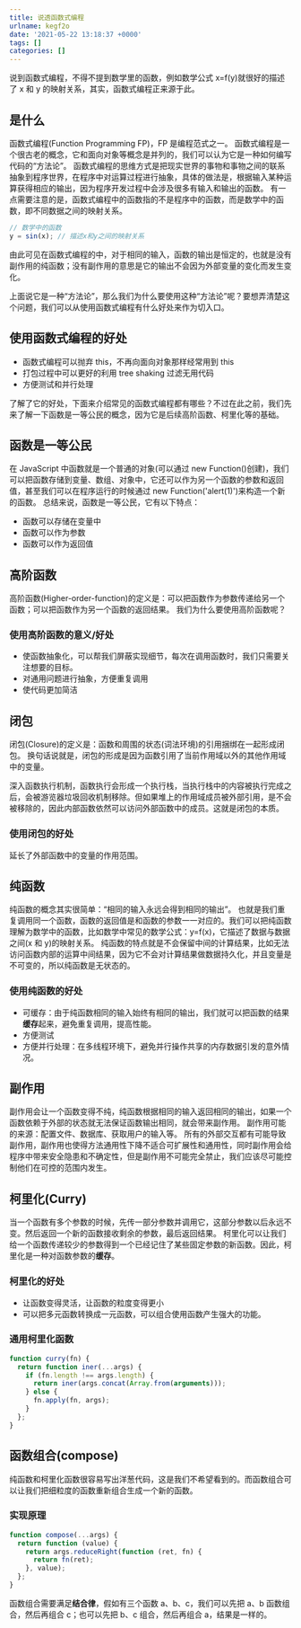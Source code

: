 ```yaml
---
title: 说透函数式编程
urlname: kegf2o
date: '2021-05-22 13:18:37 +0000'
tags: []
categories: []
---
```


说到函数式编程，不得不提到数学里的函数，例如数学公式 x=f(y)就很好的描述了 x 和 y 的映射关系，其实，函数式编程正来源于此。

## 是什么

函数式编程(Function Programming FP)，FP 是编程范式之一。
函数式编程是一个很古老的概念，它和面向对象等概念是并列的，我们可以认为它是一种如何编写代码的“方法论”。
函数式编程的思维方式是把现实世界的事物和事物之间的联系抽象到程序世界，在程序中对运算过程进行抽象，具体的做法是，根据输入某种运算获得相应的输出，因为程序开发过程中会涉及很多有输入和输出的函数。
有一点需要注意的是，函数式编程中的函数指的不是程序中的函数，而是数学中的函数，即不同数据之间的映射关系。

```javascript
// 数学中的函数
y = sin(x); // 描述x和y之间的映射关系
```

由此可见在函数式编程的中，对于相同的输入，函数的输出是恒定的，也就是没有副作用的纯函数；没有副作用的意思是它的输出不会因为外部变量的变化而发生变化。

上面说它是一种“方法论”，那么我们为什么要使用这种“方法论”呢？要想弄清楚这个问题，我们可以从使用函数式编程有什么好处来作为切入口。

## 使用函数式编程的好处

- 函数式编程可以抛弃 this，不再向面向对象那样经常用到 this
- 打包过程中可以更好的利用 tree shaking 过滤无用代码
- 方便测试和并行处理

了解了它的好处，下面来介绍常见的函数式编程都有哪些？不过在此之前，我们先来了解一下函数是一等公民的概念，因为它是后续高阶函数、柯里化等的基础。

## 函数是一等公民

在 JavaScript 中函数就是一个普通的对象(可以通过 new Function()创建)，我们可以把函数存储到变量、数组、对象中，它还可以作为另一个函数的参数和返回值，甚至我们可以在程序运行的时候通过 new Function('alert(1)')来构造一个新的函数。
总结来说，函数是一等公民，它有以下特点：

- 函数可以存储在变量中
- 函数可以作为参数
- 函数可以作为返回值

## 高阶函数

高阶函数(Higher-order-function)的定义是：可以把函数作为参数传递给另一个函数；可以把函数作为另一个函数的返回结果。
我们为什么要使用高阶函数呢？

### 使用高阶函数的意义/好处

- 使函数抽象化，可以帮我们屏蔽实现细节，每次在调用函数时，我们只需要关注想要的目标。
- 对通用问题进行抽象，方便重复调用
- 使代码更加简洁

## 闭包

闭包(Closure)的定义是：函数和周围的状态(词法环境)的引用捆绑在一起形成闭包。
换句话说就是，闭包的形成是因为函数引用了当前作用域以外的其他作用域中的变量。

深入函数执行机制，函数执行会形成一个执行栈，当执行栈中的内容被执行完成之后，会被游览器垃圾回收机制移除。但如果堆上的作用域成员被外部引用，是不会被移除的，因此内部函数依然可以访问外部函数中的成员。这就是闭包的本质。

### 使用闭包的好处

延长了外部函数中的变量的作用范围。

## 纯函数

纯函数的概念其实很简单：“相同的输入永远会得到相同的输出”。
也就是我们重复调用同一个函数，函数的返回值是和函数的参数一一对应的。我们可以把纯函数理解为数学中的函数，比如数学中常见的数学公式：y=f(x)，它描述了数据与数据之间(x 和 y)的映射关系。
纯函数的特点就是不会保留中间的计算结果，比如无法访问函数内部的运算中间结果，因为它不会对计算结果做数据持久化，并且变量是不可变的，所以纯函数是无状态的。

### 使用纯函数的好处

- 可缓存：由于纯函数相同的输入始终有相同的输出，我们就可以把函数的结果**缓存**起来，避免重复调用，提高性能。
- 方便测试
- 方便并行处理：在多线程环境下，避免并行操作共享的内存数据引发的意外情况。

## 副作用

副作用会让一个函数变得不纯，纯函数根据相同的输入返回相同的输出，如果一个函数依赖于外部的状态就无法保证函数输出相同，就会带来副作用。
副作用可能的来源：配置文件、数据库、获取用户的输入等。
所有的外部交互都有可能导致副作用，副作用也使得方法通用性下降不适合可扩展性和通用性，同时副作用会给程序中带来安全隐患和不确定性，但是副作用不可能完全禁止，我们应该尽可能控制他们在可控的范围内发生。

## 柯里化(Curry)

当一个函数有多个参数的时候，先传一部分参数并调用它，这部分参数以后永远不变。然后返回一个新的函数接收剩余的参数，最后返回结果。
柯里化可以让我们给一个函数传递较少的参数得到一个已经记住了某些固定参数的新函数。因此，柯里化是一种对函数参数的**缓存**。

### 柯里化的好处

- 让函数变得灵活，让函数的粒度变得更小
- 可以把多元函数转换成一元函数，可以组合使用函数产生强大的功能。

### 通用柯里化函数

```javascript
function curry(fn) {
  return function iner(...args) {
    if (fn.length !== args.length) {
      return iner(args.concat(Array.from(arguments)));
    } else {
      fn.apply(fn, args);
    }
  };
}
```

## 函数组合(compose)

纯函数和柯里化函数很容易写出洋葱代码，这是我们不希望看到的。而函数组合可以让我们把细粒度的函数重新组合生成一个新的函数。

### 实现原理

```javascript
function compose(...args) {
  return function (value) {
    return args.reduceRight(function (ret, fn) {
      return fn(ret);
    }, value);
  };
}
```

函数组合需要满足**结合律**，假如有三个函数 a、b、c，我们可以先把 a、b 函数组合，然后再组合 c；也可以先把 b、c 组合，然后再组合 a，结果是一样的。
